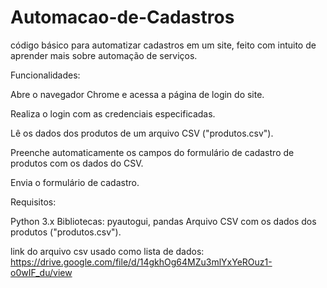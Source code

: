 # Automacao-de-Cadastros
código básico para automatizar cadastros em um site, feito com intuito de aprender mais sobre automação de serviços.


Funcionalidades:

Abre o navegador Chrome e acessa a página de login do site.

Realiza o login com as credenciais especificadas.

Lê os dados dos produtos de um arquivo CSV ("produtos.csv").

Preenche automaticamente os campos do formulário de cadastro de produtos com os dados do CSV.

Envia o formulário de cadastro.


Requisitos:

Python 3.x
Bibliotecas: pyautogui, pandas
Arquivo CSV com os dados dos produtos ("produtos.csv").

link do arquivo csv usado como lista de dados: https://drive.google.com/file/d/14gkhOg64MZu3mlYxYeROuz1-o0wIF_du/view
